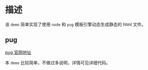 # 描述

该 `demo` 简单实现了使用 `node` 和 `pug` 模板引擎动态生成静态的 html 文件。

## pug

[pug 官网地址](https://pugjs.org/api/getting-started.html)

本 `demo` 比较简单，不做过多说明，详情可见详细代码。
